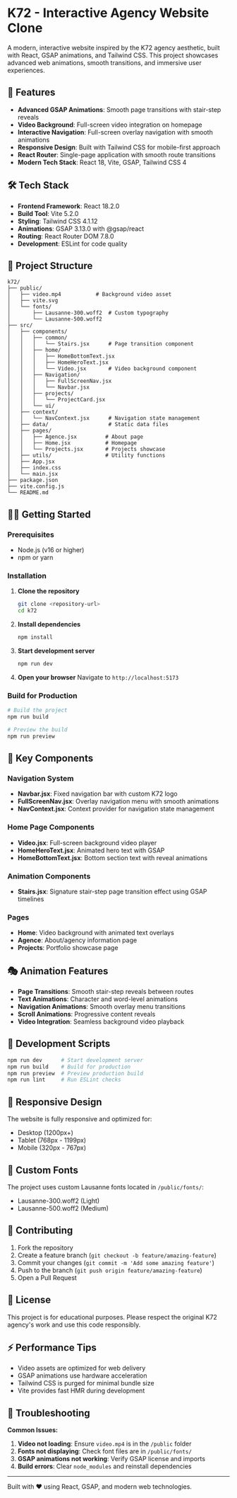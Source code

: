 # K72 - Interactive Agency Website Clone

A modern, interactive website inspired by the K72 agency aesthetic, built with React, GSAP animations, and Tailwind CSS. This project showcases advanced web animations, smooth transitions, and immersive user experiences.

## 🚀 Features

- **Advanced GSAP Animations**: Smooth page transitions with stair-step reveals
- **Video Background**: Full-screen video integration on homepage
- **Interactive Navigation**: Full-screen overlay navigation with smooth animations
- **Responsive Design**: Built with Tailwind CSS for mobile-first approach
- **React Router**: Single-page application with smooth route transitions
- **Modern Tech Stack**: React 18, Vite, GSAP, Tailwind CSS 4

## 🛠️ Tech Stack

- **Frontend Framework**: React 18.2.0
- **Build Tool**: Vite 5.2.0
- **Styling**: Tailwind CSS 4.1.12
- **Animations**: GSAP 3.13.0 with @gsap/react
- **Routing**: React Router DOM 7.8.0
- **Development**: ESLint for code quality

## 📁 Project Structure

```
k72/
├── public/
│   ├── video.mp4           # Background video asset
│   ├── vite.svg
│   └── fonts/
│       ├── Lausanne-300.woff2  # Custom typography
│       └── Lausanne-500.woff2
├── src/
│   ├── components/
│   │   ├── common/
│   │   │   └── Stairs.jsx      # Page transition component
│   │   ├── home/
│   │   │   ├── HomeBottomText.jsx
│   │   │   ├── HomeHeroText.jsx
│   │   │   └── Video.jsx       # Video background component
│   │   ├── Navigation/
│   │   │   ├── FullScreenNav.jsx
│   │   │   └── Navbar.jsx
│   │   ├── projects/
│   │   │   └── ProjectCard.jsx
│   │   └── ui/
│   ├── context/
│   │   └── NavContext.jsx      # Navigation state management
│   ├── data/                   # Static data files
│   ├── pages/
│   │   ├── Agence.jsx         # About page
│   │   ├── Home.jsx           # Homepage
│   │   └── Projects.jsx       # Projects showcase
│   ├── utils/                 # Utility functions
│   ├── App.jsx
│   ├── index.css
│   └── main.jsx
├── package.json
├── vite.config.js
└── README.md
```

## 🏃‍♂️ Getting Started

### Prerequisites

- Node.js (v16 or higher)
- npm or yarn

### Installation

1. **Clone the repository**
   ```bash
   git clone <repository-url>
   cd k72
   ```

2. **Install dependencies**
   ```bash
   npm install
   ```

3. **Start development server**
   ```bash
   npm run dev
   ```

4. **Open your browser**
   Navigate to `http://localhost:5173`

### Build for Production

```bash
# Build the project
npm run build

# Preview the build
npm run preview
```

## 🎨 Key Components

### Navigation System
- **Navbar.jsx**: Fixed navigation bar with custom K72 logo
- **FullScreenNav.jsx**: Overlay navigation menu with smooth animations
- **NavContext.jsx**: Context provider for navigation state management

### Home Page Components
- **Video.jsx**: Full-screen background video player
- **HomeHeroText.jsx**: Animated hero text with GSAP
- **HomeBottomText.jsx**: Bottom section text with reveal animations

### Animation Components
- **Stairs.jsx**: Signature stair-step page transition effect using GSAP timelines

### Pages
- **Home**: Video background with animated text overlays
- **Agence**: About/agency information page
- **Projects**: Portfolio showcase page

## 🎭 Animation Features

- **Page Transitions**: Smooth stair-step reveals between routes
- **Text Animations**: Character and word-level animations
- **Navigation Animations**: Smooth overlay menu transitions
- **Scroll Animations**: Progressive content reveals
- **Video Integration**: Seamless background video playback

## 🎯 Development Scripts

```bash
npm run dev      # Start development server
npm run build    # Build for production
npm run preview  # Preview production build
npm run lint     # Run ESLint checks
```

## 📱 Responsive Design

The website is fully responsive and optimized for:
- Desktop (1200px+)
- Tablet (768px - 1199px)
- Mobile (320px - 767px)

## 🎪 Custom Fonts

The project uses custom Lausanne fonts located in `/public/fonts/`:
- Lausanne-300.woff2 (Light)
- Lausanne-500.woff2 (Medium)

## 🤝 Contributing

1. Fork the repository
2. Create a feature branch (`git checkout -b feature/amazing-feature`)
3. Commit your changes (`git commit -m 'Add some amazing feature'`)
4. Push to the branch (`git push origin feature/amazing-feature`)
5. Open a Pull Request

## 📄 License

This project is for educational purposes. Please respect the original K72 agency's work and use this code responsibly.

## ⚡ Performance Tips

- Video assets are optimized for web delivery
- GSAP animations use hardware acceleration
- Tailwind CSS is purged for minimal bundle size
- Vite provides fast HMR during development

## 🐛 Troubleshooting

**Common Issues:**

1. **Video not loading**: Ensure `video.mp4` is in the `/public` folder
2. **Fonts not displaying**: Check font files are in `/public/fonts/`
3. **GSAP animations not working**: Verify GSAP license and imports
4. **Build errors**: Clear `node_modules` and reinstall dependencies

---

Built with ❤️ using React, GSAP, and modern web technologies.
